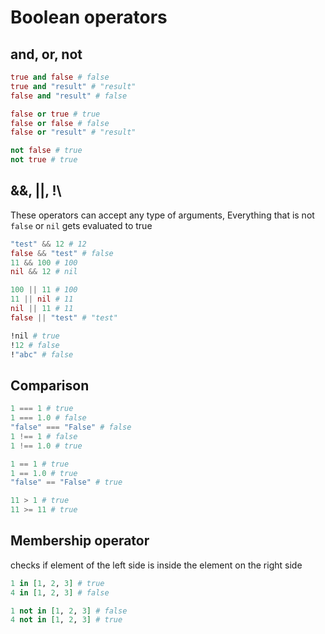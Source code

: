 # Boolean operators

## and, or, not

```elixir
true and false # false
true and "result" # "result"
false and "result" # false

false or true # true
false or false # false
false or "result" # "result"

not false # true
not true # true
```

## &&, ||, !\

These operators can accept any type of arguments, Everything that is not `false` or `nil` gets evaluated to true

```elixir
"test" && 12 # 12
false && "test" # false
11 && 100 # 100
nil && 12 # nil

100 || 11 # 100
11 || nil # 11
nil || 11 # 11
false || "test" # "test"

!nil # true
!12 # false
!"abc" # false
```

## Comparison

```elixir
1 === 1 # true
1 === 1.0 # false
"false" === "False" # false
1 !== 1 # false
1 !== 1.0 # true

1 == 1 # true
1 == 1.0 # true
"false" == "False" # true

11 > 1 # true
11 >= 11 # true
```

## Membership operator

checks if element of the left side is inside the element on the right side

```elixir
1 in [1, 2, 3] # true
4 in [1, 2, 3] # false

1 not in [1, 2, 3] # false
4 not in [1, 2, 3] # true
```
